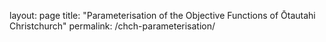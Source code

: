 layout: page
title: "Parameterisation of the Objective Functions of Ōtautahi Christchurch"
permalink: /chch-parameterisation/
